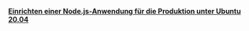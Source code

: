 [**Einrichten einer Node.js-Anwendung für die Produktion unter Ubuntu 20.04**](https://www.digitalocean.com/community/tutorials/how-to-set-up-a-node-js-application-for-production-on-ubuntu-20-04-de)